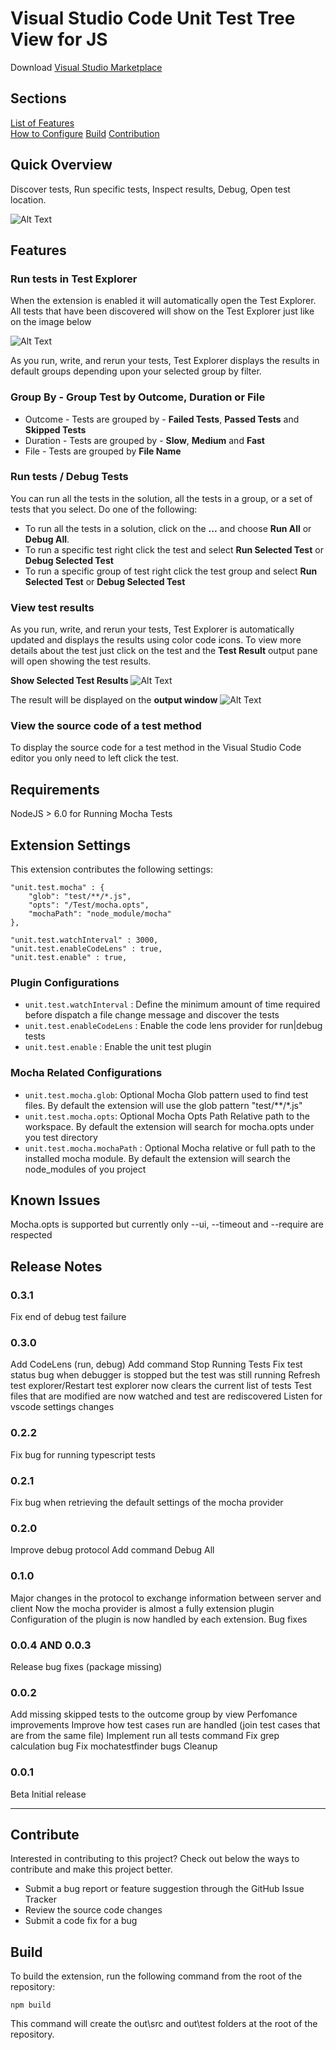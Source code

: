# Visual Studio Code Unit Test Tree View for JS

Download [Visual Studio Marketplace](https://marketplace.visualstudio.com/items?itemName=gfrancischini.vscode-unit-test)

## Sections

[List of Features](##Features)<br>
[How to Configure](##Extension-Settings)
[Build](##Build)
[Contribution](##Contribute)

## Quick Overview

Discover tests, Run specific tests, Inspect results, Debug, Open test location.

![Alt Text](https://github.com/gfrancischini/vscode-unit-test/raw/master/resources/functionalities.gif)

## Features

### Run tests in Test Explorer

When the extension is enabled it will automatically open the Test Explorer. All tests that have been discovered will show on the Test Explorer just like on the image below

![Alt Text](https://github.com/gfrancischini/vscode-unit-test/raw/master/resources/doc/testExplorer1.png)

As you run, write, and rerun your tests, Test Explorer displays the results in default groups depending upon your selected group by filter.
### Group By - Group Test by Outcome, Duration or File

* Outcome - Tests are grouped by - **Failed Tests**, **Passed Tests** and **Skipped Tests**
* Duration - Tests are grouped by - **Slow**, **Medium** and **Fast**
* File - Tests are grouped by **File Name**

### Run tests / Debug Tests
You can run all the tests in the solution, all the tests in a group, or a set of tests that you select. Do one of the following:

* To run all the tests in a solution, click on the **...** and choose **Run All** or **Debug All**.
* To run a specific test right click the test and select **Run Selected Test** or **Debug Selected Test**
* To run a specific group of test right click the test group and select **Run Selected Test** or **Debug Selected Test**

### View test results

As you run, write, and rerun your tests, Test Explorer is automatically updated and displays the results using color code icons. To view more details about the test just click on the test and the **Test Result** output pane will open showing the test results.

**Show Selected Test Results**
![Alt Text](https://github.com/gfrancischini/vscode-unit-test/raw/master/resources/doc/showSelectedTestResult.png)

The result will be displayed on the **output window**
![Alt Text](https://github.com/gfrancischini/vscode-unit-test/raw/master/resources/doc/outputSelectedTestResult.png)


### View the source code of a test method
To display the source code for a test method in the Visual Studio Code editor you only need to left click the test. 


## Requirements

NodeJS > 6.0 for Running Mocha Tests

## Extension Settings

This extension contributes the following settings:

```
"unit.test.mocha" : {
    "glob": "test/**/*.js",
    "opts": "/Test/mocha.opts",
    "mochaPath": "node_module/mocha"
},

"unit.test.watchInterval" : 3000,
"unit.test.enableCodeLens" : true,
"unit.test.enable" : true,
```

### Plugin Configurations

* `unit.test.watchInterval` : Define the minimum amount of time required before dispatch a file change message and discover the tests
* `unit.test.enableCodeLens` : Enable the code lens provider for run|debug tests
* `unit.test.enable` : Enable the unit test plugin

### Mocha Related Configurations
* `unit.test.mocha.glob`: Optional Mocha Glob pattern used to find test files. By default the extension will use the glob pattern "test/**/*.js"
* `unit.test.mocha.opts`: Optional Mocha Opts Path Relative path to the workspace. By default the extension will search for mocha.opts under you test directory
* `unit.test.mocha.mochaPath` : Optional Mocha relative or full path to the installed mocha module. By default the extension will search the node_modules of you project


## Known Issues

Mocha.opts is supported but currently only --ui, --timeout and --require are respected

## Release Notes

### 0.3.1
Fix end of debug test failure

### 0.3.0
Add CodeLens (run, debug)
Add command Stop Running Tests
Fix test status bug when debugger is stopped but the test was still running
Refresh test explorer/Restart test explorer now clears the current list of tests
Test files that are modified are now watched and test are rediscovered
Listen for vscode settings changes

### 0.2.2
Fix bug for running typescript tests

### 0.2.1
Fix bug when retrieving the default settings of the mocha provider

### 0.2.0
Improve debug protocol
Add command Debug All

### 0.1.0
Major changes in the protocol to exchange information between server and client
Now the mocha provider is almost a fully extension plugin
Configuration of the plugin is now handled by each extension.
Bug fixes

### 0.0.4 AND 0.0.3

Release bug fixes (package missing)

### 0.0.2

Add missing skipped tests to the outcome group by view 
Perfomance improvements
Improve how test cases run are handled (join test cases that are from the same file)
Implement run all tests command
Fix grep calculation bug
Fix mochatestfinder bugs
Cleanup

### 0.0.1

Beta Initial release 


-----------------------------------------------------------------------------------------------------------

## Contribute

Interested in contributing to this project? Check out below the ways to contribute and make this project better.

* Submit a bug report or feature suggestion through the GitHub Issue Tracker
* Review the source code changes
* Submit a code fix for a bug


## Build
To build the extension, run the following command from the root of the repository:

`npm build`

This command will create the out\src and out\test folders at the root of the repository.